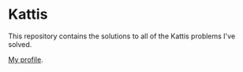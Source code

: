 # Kattis

This repository contains the solutions to all of the Kattis problems I've solved.

[My profile](https://open.kattis.com/users/conor-mccauley).